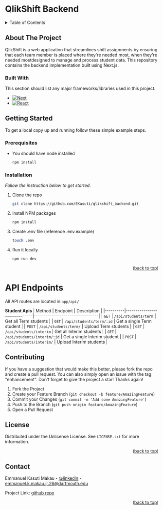 <a id="readme-top"></a>

# QlikShift Backend

<!-- TABLE OF CONTENTS -->
<details>
  <summary>Table of Contents</summary>
  <ol>
    <li>
      <a href="#about-the-project">About The Project</a>
      <ul>
        <li><a href="#built-with">Built With</a></li>
      </ul>
    </li>
    <li>
      <a href="#getting-started">Getting Started</a>
      <ul>
        <li><a href="#prerequisites">Prerequisites</a></li>
        <li><a href="#installation">Installation</a></li>
      </ul>
    </li>
    <li><a href="#contributing">Contributing</a></li>
    <li><a href="#license">License</a></li>
    <li><a href="#contact">Contact</a></li>
  </ol>
</details>

<!-- ABOUT THE PROJECT -->
## About The Project

QlikShift is a web application that streamlines shift assignments by ensuring that each team member is placed where they're needed most, when they're needed mostdesigned to manage and process student data. This repository contains the backend implementation built using Next.js.


### Built With

This section should list any major frameworks/libraries used in this project.

* [![Next][Next.js]][Next-url]
* [![React][React.js]][React-url]

<!-- GETTING STARTED -->
## Getting Started

To get a local copy up and running follow these simple example steps.

### Prerequisites

* You should have node installed
  ```sh
  npm install 
  ```

### Installation

_Follow the instruction below to get started._

1. Clone the repo
   ```sh
   git clone https://github.com/EKasuti/qlikshift_backend.git
   ```
2. Install NPM packages
   ```sh
   npm install
   ```
3. Create .env file (reference .env.example)
   ```sh
   touch .env
   ```
4. Run it locally
   ```sh
   npm run dev
   ```

<p align="right">(<a href="#readme-top">back to top</a>)</p>


# API Endpoints

All API routes are located in `app/api/`

**Student Apis**
| Method   | Endpoint                     | Description                     |
|----------|------------------------------|---------------------------------|
| `GET`    | `/api/students/term`         | Get all Term students           |
| `GET`    | `/api/students/term/:id`     | Get a single Term student       |
| `POST`   | `/api/students/term/`        | Upload Term students            |
| `GET`    | `/api/students/interim`      | Get all Interim students        |
| `GET`    | `/api/students/interim/:id`  | Get a single Interim student    |
| `POST`   | `/api/students/interim/`     | Upload Interim students         |



<!-- CONTRIBUTING -->
## Contributing

If you have a suggestion that would make this better, please fork the repo and create a pull request. You can also simply open an issue with the tag "enhancement".
Don't forget to give the project a star! Thanks again!

1. Fork the Project
2. Create your Feature Branch (`git checkout -b feature/AmazingFeature`)
3. Commit your Changes (`git commit -m 'Add some AmazingFeature'`)
4. Push to the Branch (`git push origin feature/AmazingFeature`)
5. Open a Pull Request

<!-- LICENSE -->
## License

Distributed under the Unlicense License. See `LICENSE.txt` for more information.

<p align="right">(<a href="#readme-top">back to top</a>)</p>

<!-- CONTACT -->
## Contact

Emmanuel Kasuti Makau - [@linkedin](https://www.linkedin.com/in/emmanuel-kasuti/) - emmanuel.k.makau.jr.26@dartmouth.edu

Project Link: [github repo](https://github.com/EKasuti/qlikshift_backend.git)

<p align="right">(<a href="#readme-top">back to top</a>)</p>


<!-- MARKDOWN LINKS & IMAGES -->
[Next.js]: https://img.shields.io/badge/next.js-000000?style=for-the-badge&logo=nextdotjs&logoColor=white
[Next-url]: https://nextjs.org/
[React.js]: https://img.shields.io/badge/React-20232A?style=for-the-badge&logo=react&logoColor=61DAFB
[React-url]: https://reactjs.org/